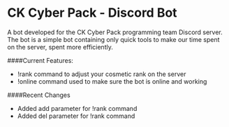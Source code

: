 # CK Cyber Pack - Discord Bot
A bot developed for the CK Cyber Pack programming team Discord server. 
The bot is a simple bot containing only
quick tools to make our time spent on the server, spent more efficiently.

####Current Features:
* !rank command to adjust your cosmetic rank on the server
* !online command used to make sure the bot is online and working

####Recent Changes
* Added add parameter for !rank command
* Added del parameter for !rank command
